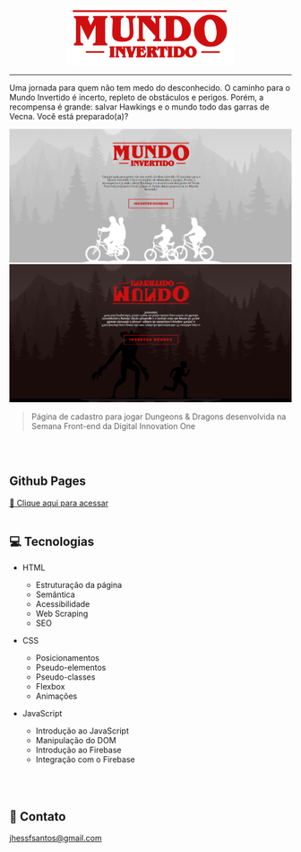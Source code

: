 <p align="center">
    <img width="300" src="./assets/images/banner/logo.svg">
</p>

-------
Uma jornada para quem não tem medo do desconhecido. O caminho para o Mundo Invertido é incerto, repleto de obstáculos e perigos. Porém, a recompensa é grande: salvar Hawkings e o mundo todo das garras de Vecna. Você está preparado(a)? 

![preview](/github/preview1.png)
![preview](/github/preview2.png)

> Página de cadastro para jogar Dungeons & Dragons desenvolvida na Semana Front-end da Digital Innovation One 
<br>
<br>

## Github Pages
[🔗 Clique aqui para acessar](https://jhessfrois.github.io/jogo-forca/)
<br>
<br>

## 💻 Tecnologias
- HTML
    - Estruturação da página 
    - Semântica
    - Acessibilidade
    - Web Scraping
    - SEO
- CSS
    - Posicionamentos
    - Pseudo-elementos
    - Pseudo-classes
    - Flexbox
    - Animações 
- JavaScript
    - Introdução ao JavaScript
    - Manipulação do DOM
    - Introdução ao Firebase
    - Integração com o Firebase
    
    <br>
    <br>
    <br>
    
## 🖤 Contato

  jhessfsantos@gmail.com
